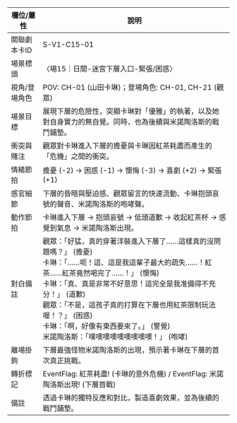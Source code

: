 | 欄位/屬性 | 說明 |
|---|---|
| 關聯劇本卡ID | S-V1-C15-01 |
| 場景標頭 | 〈場15｜日間-迷宮下層入口-緊張/困惑〉 |
| 視角/登場角色 | POV: CH-01 (山田卡琳)；登場角色: CH-01, CH-21 (觀眾) |
| 場景目標 | 展現下層的危險性，突顯卡琳對「優雅」的執著，以及她對自身實力的無自覺。同時，也為後續與米諾陶洛斯的戰鬥鋪墊。 |
| 衝突與賭注 | 觀眾對卡琳進入下層的擔憂與卡琳因紅茶耗盡而產生的「危機」之間的衝突。 |
| 情緒節拍 | 擔憂 (-2) -> 困惑 (-1) -> 懊悔 (-3) -> 喜劇 (+2) -> 緊張 (+1) |
| 感官細節 | 下層的昏暗與壓迫感、觀眾留言的快速流動、卡琳抱頭哀號的聲音、米諾陶洛斯的咆哮聲。 |
| 動作節拍 | 卡琳進入下層 -> 抱頭哀號 -> 低頭道歉 -> 收起紅茶杯 -> 感覺到氣息 -> 米諾陶洛斯出現。 |
| 對白備註 | 觀眾：「好猛，真的穿著洋裝進入下層了……這樣真的沒問題嗎？」 (擔憂)<br>卡琳：「……呃！這、這是我這輩子最大的疏失……！紅茶……紅茶竟然喝完了……！」 (懊悔)<br>卡琳：「真、真是非常不好意思！這完全是我准備得不充分！」 (道歉)<br>觀眾：「不是，這孩子真的打算在下層也用紅茶限制玩法喔！？」 (困惑)<br>卡琳：「啊，好像有東西要來了。」 (警覺)<br>米諾陶洛斯：「噗噢噢噢噢噢噢噢噢！」 (咆哮) |
| 離場掛鉤 | 下層最強怪物米諾陶洛斯的出現，預示著卡琳在下層的首次真正挑戰。 |
| 轉折標記 | EventFlag: 紅茶耗盡! (卡琳的意外危機) / EventFlag: 米諾陶洛斯出現! (下層首戰) |
| 備註 | 透過卡琳的獨特反應和對比，製造喜劇效果，並為後續的戰鬥鋪墊。 |
